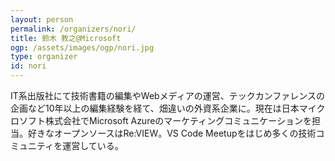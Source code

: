 ```yaml
---
layout: person
permalink: /organizers/nori/
title: 鈴木 教之@Microsoft
ogp: /assets/images/ogp/nori.jpg
type: organizer
id: nori
---
```

IT系出版社にて技術書籍の編集やWebメディアの運営、テックカンファレンスの企画など10年以上の編集経験を経て、畑違いの外資系企業に。現在は日本マイクロソフト株式会社でMicrosoft Azureのマーケティングコミュニケーションを担当。好きなオープンソースはRe:VIEW。VS Code Meetupをはじめ多くの技術コミュニティを運営している。
